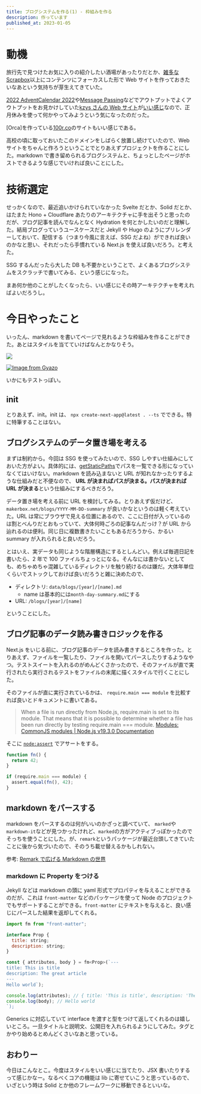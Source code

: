 ```yaml
---
title: ブログシステムを作る(1) - 枠組みを作る
description: 作っています
published_at: 2023-01-05
---
```


# 動機

旅行先で見つけたお気に入りの紹介したい酒場があったりだとか、[雑多な Scrapbox](https://scrapbox.io/mactkg-pub/)以上にコンテンツにフォーカスした形で Web サイトを作っておきたいなあという気持ちが芽生えてきていた。

[2022 AdventCalendar 2022](https://adventar.org/calendars/7814)や[Message Passing](https://messagepassing.github.io/)などでアウトプットでよくアウトプットをお見かけしていた[kzys さんの Web サイト](https://8-p.info/)が[いい](https://thoughts.8-p.info/)[感じ](https://blog.8-p.info/)なので、正月休みを使って何かやってみようという気になったのだった。

[Orca]を作っている[100r.co](https://100r.co/site/home.html)のサイトもいい感じである。

高校の頃に取っておいたこのドメインをしばらく放置し続けていたので、Web サイトをちゃんと作ろうということでとりあえずプロジェクトを作ることにした。markdown で書き留められるブログシステムと、ちょっとしたページがホストできるような感じでいければ良いことにした。

# 技術選定

せっかくなので、最近追いかけられていなかった Svelte だとか、Solid だとか、はたまた Hono + Cloudflare あたりのアーキテクチャに手を出そうと思ったのだが、ブログ記事を読んでなんとなく Hydration を何とかしたいのだと理解した。結局ブログっていうユースケースだと Jekyll や Hugo のようにプリレンダーしておいて、配信する（つまり今風に言えば、SSG だよね）ができれば良いのかなと思い、それだったら手慣れている Next.js を使えば良いだろう。と考えた。

SSG するんだったら大した DB も不要かということで、よくあるブログシステムをスクラッチで書いてみる、という感じになった。

まあ何か他のことがしたくなったら、いい感じにその時アーキテクチャを考えればよいだろうし。

# 今日やったこと

いったん、markdown を書いてページで見れるような枠組みを作ることができた。あとはスタイルを当てていけばなんとかなりそう。

[![](https://gyazo.com/c0c6e49f8ab5a5add1bc8994d34015e7/thumb/200)](https://gyazo.com/c0c6e49f8ab5a5add1bc8994d34015e7)

[![Image from Gyazo](https://gyazo.com/8139704498a130b7363be03614c12839/thumb/200)](https://gyazo.com/8139704498a130b7363be03614c12839)

いかにもテストっぽい。

## init

とりあえず、init。init は、 `npx create-next-app@latest . --ts` でできる。特に特筆することはない。

## ブログシステムのデータ置き場を考える

まずは制約から。今回は SSG を使ってみたいので、SSG しやすい仕組みにしておいた方がよい。具体的には、[getStaticPaths](https://nextjs.org/docs/basic-features/data-fetching/get-static-paths)でパスを一覧できる形になっていなくてはいけない。markdown を読み込まないと URL が知れなかったりするような仕組みだと不便なので、 **URL が決まればパスが決まる。パスが決まれば URL が決まる**という仕組みにするべきだろう。

データ置き場を考える前に URL を検討してみる。とりあえず仮だけど、`makerbox.net/blogs/YYYY-MM-DD-summary` が良いかなというのは軽く考えていた。URL は常にブラウザで見える位置にあるので、ここに日付が入っているのは割とべんりだとおもっていて、大体何時ごろの記事なんだっけ？が URL から辿れるのは便利。同じ日に複数書きたいこともあるだろうから、かるい summary が入れられると良いだろう。

とはいえ、実データも同じような階層構造にするとしんどい。例えば毎週日記を書いたら、2 年で 100 ファイルちょっとになる。そんなには書かないとしても、めちゃめちゃ混雑しているディレクトリを触り続けるのは嫌だ。大体年単位くらいでストックしておけば良いだろうと雑に決めたので、

- ディレクトリ: `data/blogs/[year]/[name].md`
  - name は基本的には`month-day-summary.md`にする
- URL: `/blogs/[year]/[name]`

ということにした。

## ブログ記事のデータ読み書きロジックを作る

Next.js をいじる前に、ブログ記事のデータを読み書きするところを作った。とりあえず、ファイルを一覧したり、ファイルを開いてパースしたりするようなやつ。テストスイートを入れるのがめんどくさかったので、そのファイルが直で実行されたら実行されるテストをファイルの末尾に描くスタイルで行くことにした。

そのファイルが直に実行されているかは、 `require.main === module` を比較すれば良いとドキュメントに書いてある。

> When a file is run directly from Node.js, require.main is set to its module. That means that it is possible to determine whether a file has been run directly by testing require.main === module.
> [Modules: CommonJS modules | Node.js v19.3.0 Documentation](https://nodejs.org/api/modules.html#accessing-the-main-module)

そこに [`node:assert`](https://nodejs.org/api/assert.html) でアサートをする。

```javascript
function fn() {
  return 42;
}

if (require.main === module) {
  assert.equal(fn(), 42);
}
```

## markdown をパースする

markdown をパースするのは何がいいのかざっと調べていて、 `marked`や`markdown-it`などが見つかったけれど、`marked`の方がアクティブっぽかったのでそっちを使うことにした。が、`remark`というパッケージが最近台頭してきていたことに後から気づいたので、そのうち載せ替えるかもしれない。

参考: [Remark で広げる Markdown の世界](https://vivliostyle.github.io/vivliostyle_doc/ja/vivliostyle-user-group-vol2/spring-raining/index.html)

### markdown に Property をつける

Jekyll などは markdown の頭に yaml 形式でプロパティを与えることができるのだが、これは `front-matter` などのパッケージを使って Node のプロジェクトでもサポートすることができる。`front-matter` にテキストを与えると、良い感じにパースした結果を返却してくれる。

```js
import fm from "front-matter";

interface Prop {
  title: string;
  description: string;
}

const { attributes, body } = fm<Prop>(`---
title: This is title
description: The great article
---
Hello world`);

console.log(attributes); // { title: 'This is title', description: 'The great article' }
console.log(body); // Hello world
`);
```

Generics に対応していて interface を渡すと型をつけて返してくれるのは嬉しいところ。一旦タイトルと説明文、公開日を入れられるようにしてみた。タグとかやり始めるとめんどくさいなあと思っている。

## おわりー

今日はこんなとこ。今度はスタイルをいい感じに当てたり、JSX 書いたりするって感じかなー。なるべくコアの機能は lib に寄せていこうと思っているので、いざという時は Solid とか他のフレームワークに移動できるといいな。
